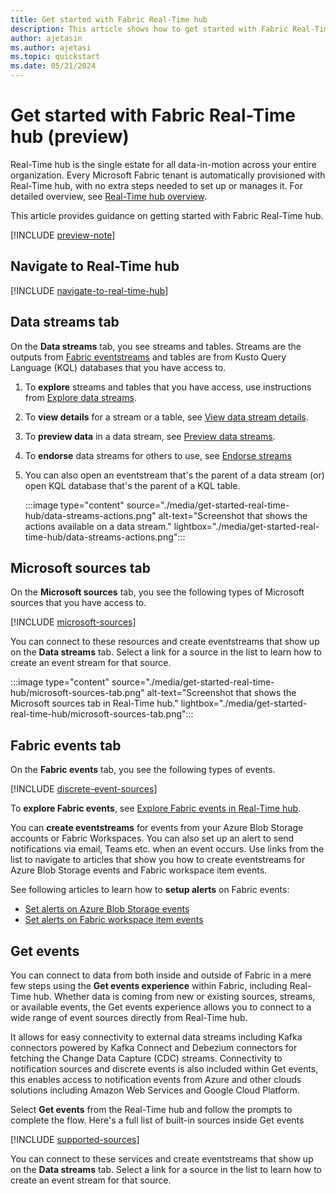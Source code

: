 ```yaml
---
title: Get started with Fabric Real-Time hub
description: This article shows how to get started with Fabric Real-Time hub. 
author: ajetasin
ms.author: ajetasi
ms.topic: quickstart
ms.date: 05/21/2024
---
```


# Get started with Fabric Real-Time hub (preview)
Real-Time hub is the single estate for all data-in-motion across your entire organization. Every Microsoft Fabric tenant is automatically provisioned with Real-Time hub, with no extra steps needed to set up or manages it. For detailed overview, see [Real-Time hub overview](real-time-hub-overview.md).

This article provides guidance on getting started with Fabric Real-Time hub. 

[!INCLUDE [preview-note](./includes/preview-note.md)]

## Navigate to Real-Time hub

[!INCLUDE [navigate-to-real-time-hub](./includes/navigate-to-real-time-hub.md)]

## Data streams tab
On the **Data streams** tab, you see streams and tables. Streams are the outputs from [Fabric eventstreams](../real-time-intelligence/event-streams/overview.md) and tables are from Kusto Query Language (KQL) databases that you have access to. 

1. To **explore** streams and tables that you have access, use instructions from [Explore data streams](explore-data-streams.md). 
1. To **view details** for a stream or a table, see [View data stream details](view-data-stream-details.md).
1. To **preview data** in a data stream, see [Preview data streams](preview-data-streams.md).
1. To **endorse** data streams for others to use, see [Endorse streams](endorse-data-streams.md)
1. You can also open an eventstream that's the parent of a data stream (or) open KQL database that's the parent of a KQL table. 

    :::image type="content" source="./media/get-started-real-time-hub/data-streams-actions.png" alt-text="Screenshot that shows the actions available on a data stream." lightbox="./media/get-started-real-time-hub/data-streams-actions.png":::

## Microsoft sources tab
On the **Microsoft sources** tab, you see the following types of Microsoft sources that you have access to. 

[!INCLUDE [microsoft-sources](./includes/microsoft-sources.md)]

You can connect to these resources and create eventstreams that show up on the **Data streams** tab. Select a link for a source in the list to learn how to create an event stream for that source. 

:::image type="content" source="./media/get-started-real-time-hub/microsoft-sources-tab.png" alt-text="Screenshot that shows the Microsoft sources tab in Real-Time hub." lightbox="./media/get-started-real-time-hub/microsoft-sources-tab.png":::

## Fabric events tab
On the **Fabric events** tab, you see the following types of events. 

[!INCLUDE [discrete-event-sources](./includes/discrete-event-sources.md)]

To **explore Fabric events**, see [Explore Fabric events in Real-Time hub](explore-fabric-events.md).

You can **create eventstreams** for events from your Azure Blob Storage accounts or Fabric Workspaces. You can also set up an alert to send notifications via email, Teams etc. when an event occurs. Use links from the list to navigate to articles that show you how to create eventstreams for Azure Blob Storage events and Fabric workspace item events. 

See following articles to learn how to **setup alerts** on Fabric events: 

- [Set alerts on Azure Blob Storage events](set-alerts-azure-blob-storage-events.md)
- [Set alerts on Fabric workspace item events](set-alerts-fabric-workspace-item-events.md)

## Get events 
You can connect to data from both inside and outside of Fabric in a mere few steps using the **Get events experience** within Fabric, including Real-Time hub. Whether data is coming from new or existing sources, streams, or available events, the Get events experience allows you to connect to a wide range of event sources directly from Real-Time hub. 

It allows for easy connectivity to external data streams including Kafka connectors powered by Kafka Connect and Debezium connectors for fetching the Change Data Capture (CDC) streams. Connectivity to notification sources and discrete events is also included within Get events, this enables access to notification events from Azure and other clouds solutions including Amazon Web Services and Google Cloud Platform.  

Select **Get events** from the Real-Time hub and follow the prompts to complete the flow. Here's a full list of built-in sources inside Get events

[!INCLUDE [supported-sources](./includes/supported-sources.md)]

You can connect to these services and create eventstreams that show up on the **Data streams** tab. Select a link for a source in the list to learn how to create an event stream for that source. 